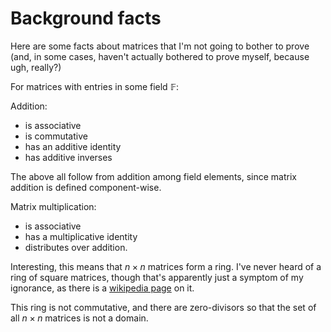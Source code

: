 # Background facts

Here are some facts about matrices that I'm not going to bother to prove (and, in some cases, haven't actually bothered to prove myself, because ugh, really?)

For matrices with entries in some field $\mathbb{F}$:

Addition:

 - is associative
 - is commutative
 - has an additive identity
 - has additive inverses

The above all follow from addition among field elements, since matrix addition is defined component-wise.

Matrix multiplication:

 - is associative
 - has a multiplicative identity
 - distributes over addition.

Interesting, this means that $n \times n$ matrices form a ring. I've never heard of a ring of square matrices, though that's apparently just a symptom of my ignorance, as there is a [wikipedia page](http://en.wikipedia.org/wiki/Matrix_ring) on it.

This ring is not commutative, and there are zero-divisors so that the set of all $n \times n$ matrices is not a domain.
